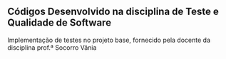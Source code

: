 ## Códigos Desenvolvido na disciplina de Teste e Qualidade de Software
Implementação de testes no projeto base, fornecido pela docente da disciplina prof.ª Socorro Vânia
